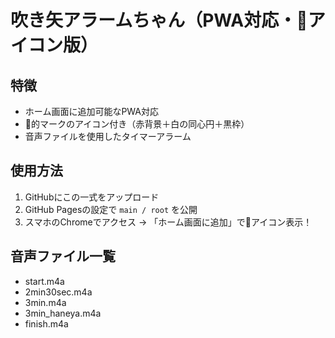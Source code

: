 # 吹き矢アラームちゃん（PWA対応・🎯アイコン版）

## 特徴
- ホーム画面に追加可能なPWA対応
- 🎯的マークのアイコン付き（赤背景＋白の同心円＋黒枠）
- 音声ファイルを使用したタイマーアラーム

## 使用方法
1. GitHubにこの一式をアップロード
2. GitHub Pagesの設定で `main / root` を公開
3. スマホのChromeでアクセス → 「ホーム画面に追加」で🎯アイコン表示！

## 音声ファイル一覧
- start.m4a
- 2min30sec.m4a
- 3min.m4a
- 3min_haneya.m4a
- finish.m4a
